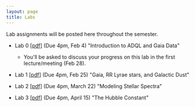 ```yaml
---
layout: page
title: Labs
---
```


Lab assignments will be posted here throughout the semester. 

 - Lab 0 [[pdf]](https://github.com/ucb-datalab/course-info/raw/master/Labs/lab_0_2019.pdf) (Due 4pm, Feb 4) "Introduction to ADQL and Gaia Data" 
     - You'll be asked to discuss your progress on this lab in the first lecture/meeting (Feb 28).

 - Lab 1 [[pdf]](https://github.com/ucb-datalab/course-materials/blob/master/Labs/Lab_1_Ast128_2019.pdf) (Due 4pm, Feb 25) "Gaia, RR Lyrae stars, and Galactic Dust" 

  - Lab 2 [[pdf]](https://github.com/ucb-datalab/course-materials/blob/master/Labs/Lab_2_Ast128_2019.pdf) (Due 4pm, March 22) "Modeling Stellar Spectra"

  - Lab 3 [[pdf]](https://github.com/ucb-datalab/course-materials/blob/master/Labs/Lab_3_Ast128_2019.pdf) (Due 4pm, April 15) "The Hubble Constant"